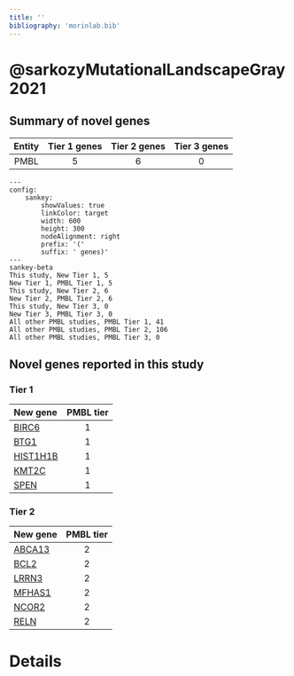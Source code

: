 ```yaml
---
title: ''
bibliography: 'morinlab.bib'
---
```


# @sarkozyMutationalLandscapeGray2021
## Summary of novel genes

|Entity| Tier 1 genes| Tier 2 genes|Tier 3 genes|
|:-:|:-:|:-:|:-:|
|PMBL|5|6|0|
```mermaid
---
config:
    sankey:
        showValues: true
        linkColor: target
        width: 600
        height: 300
        nodeAlignment: right
        prefix: '('
        suffix: ' genes)'
---
sankey-beta
This study, New Tier 1, 5
New Tier 1, PMBL Tier 1, 5
This study, New Tier 2, 6
New Tier 2, PMBL Tier 2, 6
This study, New Tier 3, 0
New Tier 3, PMBL Tier 3, 0
All other PMBL studies, PMBL Tier 1, 41
All other PMBL studies, PMBL Tier 2, 106
All other PMBL studies, PMBL Tier 3, 0
```

## Novel genes reported in this study

### Tier 1
|New gene|PMBL tier|
|:-|:-:|
|[BIRC6](../BIRC6)|1 |
|[BTG1](../BTG1)|1 |
|[HIST1H1B](../HIST1H1B)|1 |
|[KMT2C](../KMT2C)|1 |
|[SPEN](../SPEN)|1 |

### Tier 2
|New gene|PMBL tier|
|:-|:-:|
|[ABCA13](../ABCA13)|2 |
|[BCL2](../BCL2)|2 |
|[LRRN3](../LRRN3)|2 |
|[MFHAS1](../MFHAS1)|2 |
|[NCOR2](../NCOR2)|2 |
|[RELN](../RELN)|2 |


# Details

